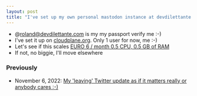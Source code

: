 ```yaml
---
layout: post
title: "I've set up my own personal mastodon instance at devdilettante.com, @roland@devdilettante.com is my handle"
---
```

* @[roland@devdilettante.com](https://devdilettante.com/@roland) is my my passport verify me :-)
* I've set it up on [cloudplane.org](https://cloudplane.org/). Only 1 user for now, me :-)
* Let's see if this scales [EURO 6 / month 0.5 CPU, 0.5 GB of RAM](https://cloudplane.org/pricing)
* If not, no biggie, I'll move elsewhere

### Previously

* November 6, 2022: [My 'leaving' Twitter update as if it matters really or anybody cares :-)](http://rolandtanglao.com/2022/11/06/p1-update-leaving-twitter-sort-of-current-plan/)        



